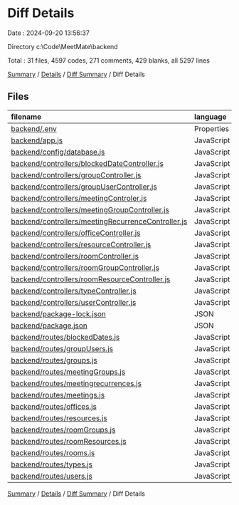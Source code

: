 # Diff Details

Date : 2024-09-20 13:56:37

Directory c:\\Code\\MeetMate\\backend

Total : 31 files,  4597 codes, 271 comments, 429 blanks, all 5297 lines

[Summary](results.md) / [Details](details.md) / [Diff Summary](diff.md) / Diff Details

## Files
| filename | language | code | comment | blank | total |
| :--- | :--- | ---: | ---: | ---: | ---: |
| [backend/.env](/backend/.env) | Properties | 5 | 0 | 0 | 5 |
| [backend/app.js](/backend/app.js) | JavaScript | 66 | 4 | 10 | 80 |
| [backend/config/database.js](/backend/config/database.js) | JavaScript | 26 | 0 | 4 | 30 |
| [backend/controllers/blockedDateController.js](/backend/controllers/blockedDateController.js) | JavaScript | 77 | 11 | 16 | 104 |
| [backend/controllers/groupController.js](/backend/controllers/groupController.js) | JavaScript | 96 | 11 | 20 | 127 |
| [backend/controllers/groupUserController.js](/backend/controllers/groupUserController.js) | JavaScript | 92 | 14 | 20 | 126 |
| [backend/controllers/meetingControler.js](/backend/controllers/meetingControler.js) | JavaScript | 873 | 125 | 158 | 1,156 |
| [backend/controllers/meetingGroupController.js](/backend/controllers/meetingGroupController.js) | JavaScript | 69 | 11 | 17 | 97 |
| [backend/controllers/meetingRecurrenceController.js](/backend/controllers/meetingRecurrenceController.js) | JavaScript | 93 | 3 | 12 | 108 |
| [backend/controllers/officeController.js](/backend/controllers/officeController.js) | JavaScript | 13 | 0 | 3 | 16 |
| [backend/controllers/resourceController.js](/backend/controllers/resourceController.js) | JavaScript | 69 | 11 | 17 | 97 |
| [backend/controllers/roomController.js](/backend/controllers/roomController.js) | JavaScript | 73 | 11 | 17 | 101 |
| [backend/controllers/roomGroupController.js](/backend/controllers/roomGroupController.js) | JavaScript | 92 | 14 | 20 | 126 |
| [backend/controllers/roomResourceController.js](/backend/controllers/roomResourceController.js) | JavaScript | 92 | 15 | 20 | 127 |
| [backend/controllers/typeController.js](/backend/controllers/typeController.js) | JavaScript | 69 | 11 | 17 | 97 |
| [backend/controllers/userController.js](/backend/controllers/userController.js) | JavaScript | 217 | 29 | 45 | 291 |
| [backend/package-lock.json](/backend/package-lock.json) | JSON | 2,435 | 0 | 1 | 2,436 |
| [backend/package.json](/backend/package.json) | JSON | 21 | 0 | 1 | 22 |
| [backend/routes/blockedDates.js](/backend/routes/blockedDates.js) | JavaScript | 8 | 0 | 3 | 11 |
| [backend/routes/groupUsers.js](/backend/routes/groupUsers.js) | JavaScript | 9 | 0 | 2 | 11 |
| [backend/routes/groups.js](/backend/routes/groups.js) | JavaScript | 9 | 0 | 3 | 12 |
| [backend/routes/meetingGroups.js](/backend/routes/meetingGroups.js) | JavaScript | 8 | 0 | 2 | 10 |
| [backend/routes/meetingrecurrences.js](/backend/routes/meetingrecurrences.js) | JavaScript | 7 | 0 | 3 | 10 |
| [backend/routes/meetings.js](/backend/routes/meetings.js) | JavaScript | 18 | 0 | 2 | 20 |
| [backend/routes/offices.js](/backend/routes/offices.js) | JavaScript | 5 | 0 | 3 | 8 |
| [backend/routes/resources.js](/backend/routes/resources.js) | JavaScript | 8 | 1 | 3 | 12 |
| [backend/routes/roomGroups.js](/backend/routes/roomGroups.js) | JavaScript | 9 | 0 | 2 | 11 |
| [backend/routes/roomResources.js](/backend/routes/roomResources.js) | JavaScript | 9 | 0 | 2 | 11 |
| [backend/routes/rooms.js](/backend/routes/rooms.js) | JavaScript | 8 | 0 | 2 | 10 |
| [backend/routes/types.js](/backend/routes/types.js) | JavaScript | 8 | 0 | 2 | 10 |
| [backend/routes/users.js](/backend/routes/users.js) | JavaScript | 13 | 0 | 2 | 15 |

[Summary](results.md) / [Details](details.md) / [Diff Summary](diff.md) / Diff Details